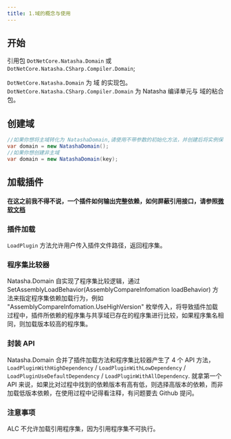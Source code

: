 ```yaml
---
title: 1.域的概念与使用
---
```


## 开始

引用包 `DotNetCore.Natasha.Domain` 或 `DotNetCore.Natasha.CSharp.Compiler.Domain`;

`DotNetCore.Natasha.Domain` 为 域 的实现包。
`DotNetCore.Natasha.CSharp.Compiler.Domain` 为 Natasha 编译单元与 域的粘合包。

## 创建域

```cs
//如果你想将主域转化为 NatashaDomain,请使用不带参数的初始化方法，并创建后将实例保存起来，不要重复创建。
var domain = new NatashaDomain();
//如果你想创建非主域
var domain = new NatashaDomain(key);
```

## 加载插件

#### 在这之前我不得不说，一个插件如何输出完整依赖，如何屏蔽引用接口，请参照[微软文档](https://learn.microsoft.com/en-us/dotnet/core/tutorials/creating-app-with-plugin-support#simple-plugin-with-no-dependencies)

### 插件加载

`LoadPlugin` 方法允许用户传入插件文件路径，返回程序集。

### 程序集比较器

Natasha.Domain 自实现了程序集比较逻辑，通过 SetAssemblyLoadBehavior(AssemblyCompareInfomation loadBehavior) 方法来指定程序集依赖加载行为，例如 "AssemblyCompareInfomation.UseHighVersion" 枚举传入，将导致插件加载过程中，插件所依赖的程序集与共享域已存在的程序集进行比较，如果程序集名相同，则加载版本较高的程序集。

### 封装 API

Natasha.Domain 合并了插件加载方法和程序集比较器产生了 4 个 API 方法，`LoadPluginWithHighDependency` / `LoadPluginWithLowDependency` / `LoadPluginUseDefaultDependency` / `LoadPluginWithAllDependency`.
就拿第一个 API 来说，如果比对过程中找到的依赖版本有高有低，则选择高版本的依赖，而非加载低版本依赖，在使用过程中记得看注释，有问题要去 Github 提问。

### 注意事项

ALC 不允许加载引用程序集，因为引用程序集不可执行。
